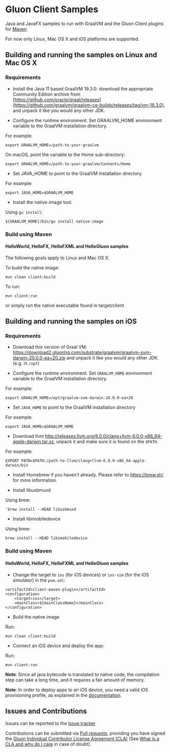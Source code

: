# Gluon Client Samples

Java and JavaFX samples to run with GraalVM and the Gluon Client plugins for [Maven](https://github.com/gluonhq/client-maven-plugin/).

For now only Linux, Mac OS X and iOS platforms are supported. 

## Building and running the samples on Linux and Mac OS X

### Requirements

* Install the Java 11 based GraalVM 19.3.0: download the appropriate Community Edition archive from [https://github.com/oracle/graal/releases](https://github.com/graalvm/graalvm-ce-builds/releases/tag/vm-19.3.0), and unpack it like you would any other JDK.

* Configure the runtime environment. Set GRAALVM_HOME environment variable to the GraalVM installation directory.

For example:

    export GRAALVM_HOME=/path-to-your-graalvm

On macOS, point the variable to the Home sub-directory:

    export GRAALVM_HOME=/path-to-your-graalvm/Contents/Home

*  Set JAVA_HOME to point to the GraalVM installation directory.

For example:

    export JAVA_HOME=$GRAALVM_HOME

* Install the native-image tool.

Using `gu install`:
    
    ${GRAALVM_HOME}/bin/gu install native-image


### Build using Maven

#### HelloWorld, HelloFX, HelloFXML and HelloGluon samples

The following goals apply to Linux and Mac OS X.

To build the native image:

    mvn clean client:build

To run:

    mvn client:run

or simply run the native executable found in target/client



## Building and running the samples on iOS

### Requirements

* Download this version of Graal VM: https://download2.gluonhq.com/substrate/graalvm/graalvm-svm-darwin-20.0.0-ea+20.zip and unpack it like you would any other JDK. (e.g. in `/opt`)

* Configure the runtime environment. Set `GRAALVM_HOME` environment variable to the GraalVM installation directory.

For example:

    export GRAALVM_HOME=/opt/graalvm-svm-darwin-20.0.0-ea+20


*  Set `JAVA_HOME` to point to the GraalVM installation directory

For example:

    export JAVA_HOME=$GRAALVM_HOME


* Download llvm http://releases.llvm.org/6.0.0/clang+llvm-6.0.0-x86_64-apple-darwin.tar.xz, unpack it and make sure it is found on the `$PATH`.

For example:

    EXPORT PATH=$PATH:/path-to-llvm/clang+llvm-6.0.0-x86_64-apple-darwin/bin

* Install Homebrew if you haven't already. Please refer to https://brew.sh/ for more information.

* Install libusbmuxd

Using brew:

    `brew install --HEAD libusbmuxd

* Install libimobiledevice

Using brew:

    brew install --HEAD libimobiledevice



### Build using Maven

#### HelloWorld, HelloFX, HelloFXML and HelloGluon samples


* Change the target to `ios` (for iOS devices) or `ios-sim` (for the iOS simulator) in the `pom.xml`:

```
<artifactId>client-maven-plugin</artifactId>
<configuration>
    <target>ios</target>
    <mainClass>${mainClassName}</mainClass>
</configuration>
```

* Build the native image

Run:

    mvn clean client:build

* Connect an iOS device and deploy the app:

Run:

    mvn client:run


**Note**: Since all java bytecode is translated to native code, the compilation step can take a long time, and it requires a fair amount of memory.

**Note**: In order to deploy apps to an iOS device, you need a valid iOS provisioning profile, as explained in the [documentation](https://docs.gluonhq.com/client/#_ios_deployment).


## Issues and Contributions ##

Issues can be reported to the [Issue tracker](https://github.com/gluonhq/client-samples/issues)

Contributions can be submitted via [Pull requests](https://github.com/gluonhq/client-samples/pulls), 
providing you have signed the [Gluon Individual Contributor License Agreement (CLA)](https://docs.google.com/forms/d/16aoFTmzs8lZTfiyrEm8YgMqMYaGQl0J8wA0VJE2LCCY) 
(See [What is a CLA and why do I care](https://www.clahub.com/pages/why_cla) in case of doubt).
